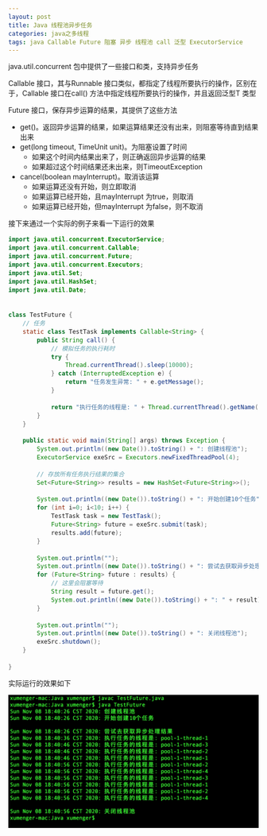 ```yaml
---
layout: post
title: Java 线程池异步任务
categories: java之多线程 
tags: java Callable Future 阻塞 异步 线程池 call 泛型 ExecutorService 
---
```


java.util.concurrent 包中提供了一些接口和类，支持异步任务

Callable<T> 接口，其与Runnable 接口类似，都指定了线程所要执行的操作，区别在于，Callable 接口在call() 方法中指定线程所要执行的操作，并且返回泛型T 类型

Future<T> 接口，保存异步运算的结果，其提供了这些方法

* get()。返回异步运算的结果，如果运算结果还没有出来，则阻塞等待直到结果出来
* get(long timeout, TimeUnit unit)。为阻塞设置了时间
    * 如果这个时间内结果出来了，则正确返回异步运算的结果
    * 如果超过这个时间结果还未出来，则TimeoutException
* cancel(boolean mayInterrupt)。取消该运算
    * 如果运算还没有开始，则立即取消
    * 如果运算已经开始，且mayInterrupt 为true，则取消
    * 如果运算已经开始，但mayInterrupt 为false，则不取消

接下来通过一个实际的例子来看一下运行的效果

```java
import java.util.concurrent.ExecutorService;
import java.util.concurrent.Callable;
import java.util.concurrent.Future;
import java.util.concurrent.Executors;
import java.util.Set;
import java.util.HashSet;
import java.util.Date;


class TestFuture {
    // 任务
    static class TestTask implements Callable<String> {
        public String call() {
            // 模拟任务的执行耗时
            try {
                Thread.currentThread().sleep(10000);
            } catch (InterruptedException e) {
                return "任务发生异常: " + e.getMessage();
            }

            return "执行任务的线程是: " + Thread.currentThread().getName();
        }
    }

    public static void main(String[] args) throws Exception {
        System.out.println((new Date()).toString() + ": 创建线程池");
        ExecutorService exeSrc = Executors.newFixedThreadPool(4);

        // 存放所有任务执行结果的集合
        Set<Future<String>> results = new HashSet<Future<String>>();

        System.out.println((new Date()).toString() + ": 开始创建10个任务");
        for (int i=0; i<10; i++) {
            TestTask task = new TestTask();
            Future<String> future = exeSrc.submit(task);
            results.add(future);
        }
        
        System.out.println("");
        System.out.println((new Date()).toString() + ": 尝试去获取异步处理结果");
        for (Future<String> future : results) {
            // 这里会阻塞等待
            String result = future.get();
            System.out.println((new Date()).toString() + ": " + result);
        }

        System.out.println("");
        System.out.println((new Date()).toString() + ": 关闭线程池");
        exeSrc.shutdown();
    }

}
```

实际运行的效果如下

![](../media/image/2020-11-05/01.png)

